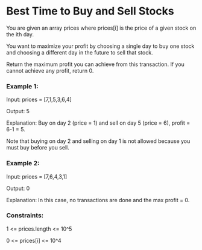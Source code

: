 # Best Time to Buy and Sell Stocks

You are given an array prices where prices[i] is the price of a given stock on the ith day.

You want to maximize your profit by choosing a single day to buy one stock and choosing a different day in the future to sell that stock.

Return the maximum profit you can achieve from this transaction. If you cannot achieve any profit, return 0.

### Example 1:

Input: prices = [7,1,5,3,6,4]

Output: 5

Explanation: Buy on day 2 (price = 1) and sell on day 5 (price = 6), profit = 6-1 = 5.

Note that buying on day 2 and selling on day 1 is not allowed because you must buy before you sell.

### Example 2:

Input: prices = [7,6,4,3,1]

Output: 0

Explanation: In this case, no transactions are done and the max profit = 0.


### Constraints:

1 <= prices.length <= 10^5

0 <= prices[i] <= 10^4
